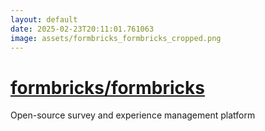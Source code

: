 ```yaml
---
layout: default
date: 2025-02-23T20:11:01.761063
image: assets/formbricks_formbricks_cropped.png
---
```


# [formbricks/formbricks](https://github.com/formbricks/formbricks)

Open-source survey and experience management platform
